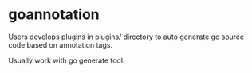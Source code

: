 goannotation
============

Users develops plugins in plugins/ directory to auto generate go source code based on annotation tags.

Usually work with go generate tool.

